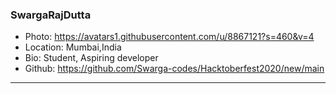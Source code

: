 ### SwargaRajDutta
- Photo:  https://avatars1.githubusercontent.com/u/8867121?s=460&v=4
- Location: Mumbai,India
- Bio: Student, Aspiring developer
- Github: https://github.com/Swarga-codes/Hacktoberfest2020/new/main
***
